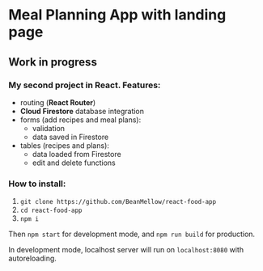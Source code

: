 # Meal Planning App with landing page
## Work in progress
### My second project in React. Features:
* routing (**React Router**)
* **Cloud Firestore** database integration
* forms (add recipes and meal plans):
  * validation
  * data saved in Firestore
* tables (recipes and plans):
  * data loaded from Firestore
  * edit and delete functions

### How to install:
1. `git clone https://github.com/BeanMellow/react-food-app`
2. `cd react-food-app`
3. `npm i`

Then `npm start` for development mode, and `npm run build` for production.

In development mode, localhost server will run on `localhost:8080` with autoreloading.
